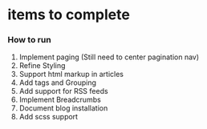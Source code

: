 # items to complete

### How to run 

1. Implement paging (Still need to center pagination nav)
2. Refine Styling
3. Support html markup in articles
4. Add tags and Grouping
5. Add support for RSS feeds
6. Implement Breadcrumbs
7. Document blog installation
8. Add scss support
